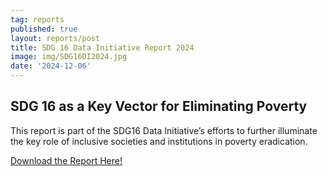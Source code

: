 ```yaml
---
tag: reports
published: true
layout: reports/post
title: SDG 16 Data Initiative Report 2024
image: img/SDG16DI2024.jpg
date: '2024-12-06'
---
```

## SDG 16 as a Key Vector for Eliminating Poverty

This report is part of the SDG16 Data Initiative’s efforts to further illuminate the key role of inclusive societies and institutions in poverty eradication.

[Download the Report Here!](https://www.idea.int/democracytracker/sites/default/files/2024-12/SDG%2016%20Data%20Initiative%20Report%202024.pdf)

